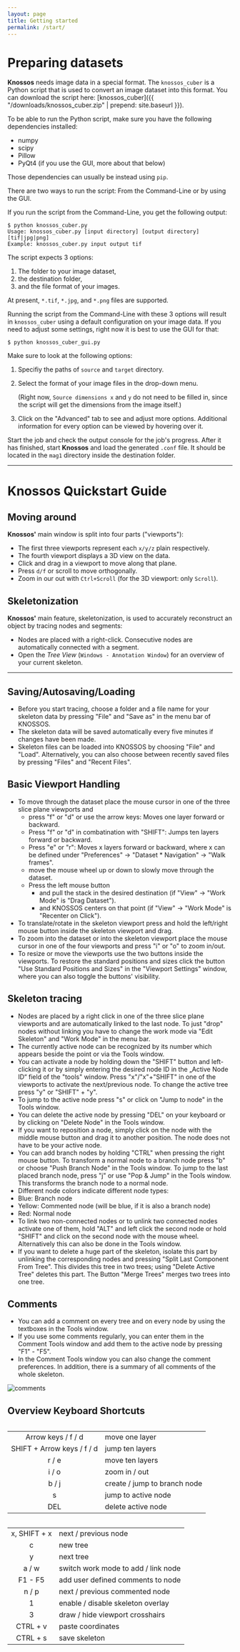 ```yaml
---
layout: page
title: Getting started
permalink: /start/
---
```


Preparing datasets
==================

**Knossos** needs image data in a special format. The `knossos_cuber` is a Python script that is used to convert an image dataset into this format. You can download the script here: [knossos_cuber]({{ "/downloads/knossos_cuber.zip" | prepend: site.baseurl }}).

To be able to run the Python script, make sure you have the following dependencies installed:

*   numpy
*   scipy
*   Pillow
*   PyQt4 (if you use the GUI, more about that below)

Those dependencies can usually be instead using `pip`.

There are two ways to run the script: From the Command-Line or by using the GUI.

If you run the script from the Command-Line, you get the following output:

    $ python knossos_cuber.py
    Usage: knossos_cuber.py [input directory] [output directory] [tif|jpg|png]
    Example: knossos_cuber.py input output tif

The script expects 3 options:

1.  The folder to your image dataset,
2.  the destination folder,
3.  and the file format of your images.

At present, `*.tif`, `*.jpg`, and `*.png` files are supported.

Running the script from the Command-Line with these 3 options will result in `knossos_cuber` using a default configuration on your image data. If you need to adjust some settings, right now it is best to use the GUI for that:

    $ python knossos_cuber_gui.py

Make sure to look at the following options:

1.  Specifiy the paths of `source` and `target` directory.
2.  Select the format of your image files in the drop-down menu.

    (Right now, `Source dimensions x` and `y` do not need to be filled in, since the script will get the dimensions from the image itself.)
3.  Click on the "Advanced" tab to see and adjust more options. Additional information for every option can be viewed by hovering over it.

Start the job and check the output console for the job's progress. After it has finished, start **Knossos** and load the generated `.conf` file. It should be located in the `mag1` directory inside the destination folder.

* * *

**Knossos** Quickstart Guide
============================

Moving around
-------------

**Knossos'** main window is split into four parts ("viewports"):

*   The first three viewports represent each `x/y/z` plain respectively.
*   The fourth viewport displays a 3D view on the data.
*   Click and drag in a viewport to move along that plane.
*   Press `d/f` or scroll to move orthogonally.
*   Zoom in our out with `Ctrl+Scroll` (for the 3D viewport: only `Scroll`).


Skeletonization
---------------

**Knossos'** main feature, skeletonization, is used to accurately reconstruct an object by tracing nodes and segments:

*   Nodes are placed with a right-click. Consecutive nodes are automatically connected with a segment.
*   Open the *Tree View* (`Windows - Annotation Window`) for an overview of your current skeleton.



* * *


Saving/Autosaving/Loading
-------------------------
*   Before you start tracing, choose a folder and a file name for your skeleton data by pressing "File" and "Save as" in the menu bar of KNOSSOS.
*   The skeleton data will be saved automatically every five minutes if changes have been made.
*   Skeleton files can be loaded into KNOSSOS by choosing "File" and "Load". Alternatively, you can also choose between recently saved files by pressing "Files" and "Recent Files".


Basic Viewport Handling
-----------------------
*   To move through the dataset place the mouse cursor in one of the three slice plane viewports and
    *   press "f" or "d" or use the arrow keys: Moves one layer forward or backward.
    *   Press "f" or "d" in combatination with "SHIFT": Jumps ten layers forward or backward.
    *   Press "e" or "r": Moves x layers forward or backward, where x can be defined under "Preferences" -> "Dataset *  Navigation" -> "Walk frames".
    *   move the mouse wheel up or down to slowly move through the dataset.
    *   Press the left mouse button
        *   and pull the stack in the desired destination (if "View" -> "Work Mode" is "Drag Dataset").
        *   and KNOSSOS centers on that point (if "View" -> "Work Mode" is "Recenter on Click").
*   To translate/rotate in the skeleton viewport press and hold the left/right mouse button inside the skeleton viewport and drag.
*   To zoom into the dataset or into the skeleton viewport place the mouse cursor in one of the four viewports and press "i" or "o" to zoom in/out.
*   To resize or move the viewports use the two buttons inside the viewports. To restore the standard positions and sizes click the button "Use Standard Positions and Sizes" in the "Viewport Settings" window, where you can also toggle the buttons' visibility.


Skeleton tracing
----------------
*   Nodes are placed by a right click in one of the three slice plane viewports and are automatically linked to the last node. To just "drop" nodes without linking you have to change the work mode via "Edit Skeleton" and "Work Mode" in the menu bar.
*   The currently active node can be recognized by its number which appears beside the point or via the Tools window.
*   You can activate a node by holding down the "SHIFT" button and left-clicking it or by simply entering the desired node ID in the „Active Node ID“ field of the "tools" window. Press "x"/"x"+"SHIFT" in one of the viewports to activate the next/previous node. To change the active tree press "y" or "SHIFT" + "y".
*   To jump to the active node press "s" or click on "Jump to node" in the Tools window.
*   You can delete the active node by pressing "DEL" on your keyboard or by clicking on "Delete Node" in the Tools window.
*   If you want to reposition a node, simply click on the node with the middle mouse button and drag it to another position. The node does not have to be your active node.
*   You can add branch nodes by holding "CTRL" when pressing the right mouse button. To transform a normal node to a branch node press "b" or choose "Push Branch Node" in the Tools window. To jump to the last placed branch node, press "j" or use "Pop & Jump" in the Tools window. This transforms the branch node to a normal node.
*   Different node colors indicate different node types:
*   Blue: Branch node
*   Yellow: Commented node (will be blue, if it is also a branch node)
*   Red: Normal node
*   To link two non-connected nodes or to unlink two connected nodes activate one of them, hold "ALT" and left click the second node or hold "SHIFT" and click on the second node with the mouse wheel. Alternatively this can also be done in the Tools window.
*   If you want to delete a huge part of the skeleton, isolate this part by unlinking the corresponding nodes and pressing "Split Last Component From Tree". This divides this tree in two trees; using "Delete Active Tree" deletes this part. The Button "Merge Trees" merges two trees into one tree.


Comments
--------
*   You can add a comment on every tree and on every node by using the textboxes in the Tools window.
*   If you use some comments regularly, you can enter them in the Comment Tools window and add them to the active node by pressing "F1" - "F5".
*   In the Comment Tools window you can also change the comment preferences. In addition, there is a summary of all comments of the whole skeleton.

![comments]()


Overview Keyboard Shortcuts
---------------------------

<div class="row">

<div class="six columns">

|        |          |
|:------:|:---------|
| Arrow keys / f / d | move one layer
| SHIFT + Arrow keys / f / d | jump ten layers
| r / e | move ten layers
| i / o | zoom in / out
| b / j | create / jump to branch node
| s | jump to active node
| DEL | delete active node

</div>

<div class="six columns">

|        |          |
|:------:|:---------|
| x, SHIFT + x | next / previous node
| c | new tree
| y | next tree
| a / w | switch work mode to add / link node
| F1 - F5 | add user defined comments to node
| n / p | next / previous commented node
| 1 | enable / disable skeleton overlay
| 3 | draw / hide viewport crosshairs
| CTRL + v | paste coordinates
| CTRL + s | save skeleton

</div>

</div>

